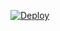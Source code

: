 [![Deploy](https://www.herokucdn.com/deploy/button.png)](https://dashboard.heroku.com/new?template=https://github.com/nexus03onlyhe/HI)
